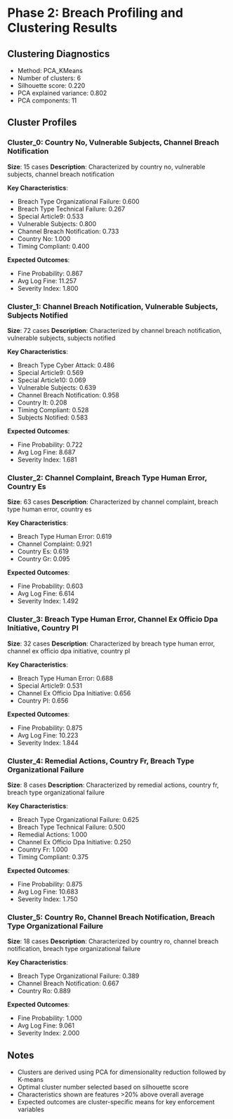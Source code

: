 # Phase 2: Breach Profiling and Clustering Results

## Clustering Diagnostics

- Method: PCA_KMeans
- Number of clusters: 6
- Silhouette score: 0.220
- PCA explained variance: 0.802
- PCA components: 11

## Cluster Profiles

### Cluster_0: Country No, Vulnerable Subjects, Channel Breach Notification
**Size**: 15 cases
**Description**: Characterized by country no, vulnerable subjects, channel breach notification

**Key Characteristics**:
- Breach Type Organizational Failure: 0.600
- Breach Type Technical Failure: 0.267
- Special Article9: 0.533
- Vulnerable Subjects: 0.800
- Channel Breach Notification: 0.733
- Country No: 1.000
- Timing Compliant: 0.400

**Expected Outcomes**:
- Fine Probability: 0.867
- Avg Log Fine: 11.257
- Severity Index: 1.800

### Cluster_1: Channel Breach Notification, Vulnerable Subjects, Subjects Notified
**Size**: 72 cases
**Description**: Characterized by channel breach notification, vulnerable subjects, subjects notified

**Key Characteristics**:
- Breach Type Cyber Attack: 0.486
- Special Article9: 0.569
- Special Article10: 0.069
- Vulnerable Subjects: 0.639
- Channel Breach Notification: 0.958
- Country It: 0.208
- Timing Compliant: 0.528
- Subjects Notified: 0.583

**Expected Outcomes**:
- Fine Probability: 0.722
- Avg Log Fine: 8.687
- Severity Index: 1.681

### Cluster_2: Channel Complaint, Breach Type Human Error, Country Es
**Size**: 63 cases
**Description**: Characterized by channel complaint, breach type human error, country es

**Key Characteristics**:
- Breach Type Human Error: 0.619
- Channel Complaint: 0.921
- Country Es: 0.619
- Country Gr: 0.095

**Expected Outcomes**:
- Fine Probability: 0.603
- Avg Log Fine: 6.614
- Severity Index: 1.492

### Cluster_3: Breach Type Human Error, Channel Ex Officio Dpa Initiative, Country Pl
**Size**: 32 cases
**Description**: Characterized by breach type human error, channel ex officio dpa initiative, country pl

**Key Characteristics**:
- Breach Type Human Error: 0.688
- Special Article9: 0.531
- Channel Ex Officio Dpa Initiative: 0.656
- Country Pl: 0.656

**Expected Outcomes**:
- Fine Probability: 0.875
- Avg Log Fine: 10.223
- Severity Index: 1.844

### Cluster_4: Remedial Actions, Country Fr, Breach Type Organizational Failure
**Size**: 8 cases
**Description**: Characterized by remedial actions, country fr, breach type organizational failure

**Key Characteristics**:
- Breach Type Organizational Failure: 0.625
- Breach Type Technical Failure: 0.500
- Remedial Actions: 1.000
- Channel Ex Officio Dpa Initiative: 0.250
- Country Fr: 1.000
- Timing Compliant: 0.375

**Expected Outcomes**:
- Fine Probability: 0.875
- Avg Log Fine: 10.683
- Severity Index: 1.750

### Cluster_5: Country Ro, Channel Breach Notification, Breach Type Organizational Failure
**Size**: 18 cases
**Description**: Characterized by country ro, channel breach notification, breach type organizational failure

**Key Characteristics**:
- Breach Type Organizational Failure: 0.389
- Channel Breach Notification: 0.667
- Country Ro: 0.889

**Expected Outcomes**:
- Fine Probability: 1.000
- Avg Log Fine: 9.061
- Severity Index: 2.000

## Notes

- Clusters are derived using PCA for dimensionality reduction followed by K-means
- Optimal cluster number selected based on silhouette score
- Characteristics shown are features >20% above overall average
- Expected outcomes are cluster-specific means for key enforcement variables